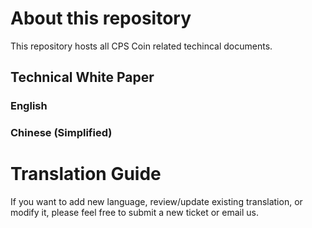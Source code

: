 # About this repository 

This repository hosts all CPS Coin related techincal documents. 

## Technical White Paper

### English

### Chinese (Simplified)

# Translation Guide
If you want to add new language, review/update existing translation, or modify it, please feel free to submit a new ticket or email us.



